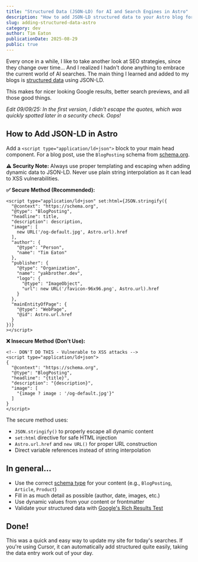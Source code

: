 ```yaml
---
title: "Structured Data (JSON-LD) for AI and Search Engines in Astro"
description: "How to add JSON-LD structured data to your Astro blog for better SEO and AI search visibility."
slug: adding-structured-data-astro
category: dev
author: Tim Eaton
publicationDate: 2025-08-29
public: true
---
```


Every once in a while, I like to take another look at SEO strategies, since they change over time... And I realized I hadn't done anything to embrace the current world of AI searches. The main thing I learned and added to my blogs is [structured data](https://developers.google.com/search/docs/appearance/structured-data/intro-structured-data) using JSON-LD.

This makes for nicer looking Google results, better search previews, and all those good things.

_Edit 09/09/25: In the first version, I didn't escape the quotes, which was quickly spotted later in a security check. Oops!_

## How to Add JSON-LD in Astro

Add a `<script type="application/ld+json">` block to your main head component. For a blog post, use the `BlogPosting` schema from [schema.org](https://schema.org/BlogPosting).

**⚠️ Security Note:** Always use proper templating and escaping when adding dynamic data to JSON-LD. Never use plain string interpolation as it can lead to XSS vulnerabilities.

**✅ Secure Method (Recommended):**

```astro
<script type="application/ld+json" set:html={JSON.stringify({
  "@context": "https://schema.org",
  "@type": "BlogPosting",
  "headline": title,
  "description": description,
  "image": [
    new URL('/og-default.jpg', Astro.url).href
  ],
  "author": {
    "@type": "Person",
    "name": "Tim Eaton"
  },
  "publisher": {
    "@type": "Organization",
    "name": "yakbrother.dev",
    "logo": {
      "@type": "ImageObject",
      "url": new URL('/favicon-96x96.png', Astro.url).href
    }
  },
  "mainEntityOfPage": {
    "@type": "WebPage",
    "@id": Astro.url.href
  }
})}
></script>
```

**❌ Insecure Method (Don't Use):**

```astro
<!-- DON'T DO THIS - Vulnerable to XSS attacks -->
<script type="application/ld+json">
{
  "@context": "https://schema.org",
  "@type": "BlogPosting",
  "headline": "{title}",
  "description": "{description}",
  "image": [
    "{image ? image : '/og-default.jpg'}"
  ]
}
</script>
```

The secure method uses:

- `JSON.stringify()` to properly escape all dynamic content
- `set:html` directive for safe HTML injection
- `Astro.url.href` and `new URL()` for proper URL construction
- Direct variable references instead of string interpolation

## In general...

- Use the correct [schema type](https://schema.org/docs/full.html) for your content (e.g., `BlogPosting`, `Article`, `Product`)
- Fill in as much detail as possible (author, date, images, etc.)
- Use dynamic values from your content or frontmatter
- Validate your structured data with [Google's Rich Results Test](https://search.google.com/test/rich-results)

## Done!

This was a quick and easy way to update my site for today's searches. If you're using Cursor, it can automatically add structured quite easily, taking the data entry work out of your day.
